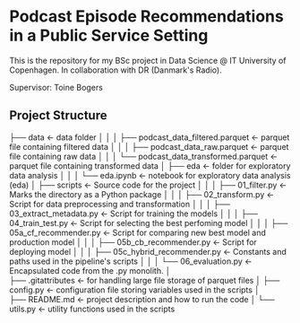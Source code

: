 # Podcast Episode Recommendations in a Public Service Setting
This is the repository for my BSc project in Data Science @ IT University of Copenhagen.
In collaboration with DR (Danmark's Radio). 

Supervisor: Toine Bogers


## Project Structure
├── data                                    <- data folder
│   │
│   ├── podcast_data_filtered.parquet       <- parquet file containing filtered data
│   │
│   ├── podcast_data_raw.parquet            <- parquet file containing raw data
│   │
│   └── podcast_data_transformed.parquet    <- parquet file containing transformed data
│
├── eda                                     <- folder for exploratory data analysis
│   │
│   └── eda.ipynb                           <- notebook for exploratory data analysis (eda)
│
├── scripts                                 <- Source code for the project
│   │
│   ├── 01_filter.py                        <- Marks the directory as a Python package
│   │
│   ├── 02_transform.py                     <- Script for data preprocessing and transformation
│   │
│   ├── 03_extract_metadata.py              <- Script for training the models
│   │
│   ├── 04_train_test.py                    <- Script for selecting the best perfoming model
│   │
│   ├── 05a_cf_recommender.py               <- Script for comparing new best model and production model
│   │
│   ├── 05b_cb_recommender.py               <- Script for deploying model
│   │
│   ├── 05c_hybrid_recommender.py           <- Constants and paths used in the pipeline's scripts
│   │
│   └── 06_evaluation.py                    <- Encapsulated code from the .py monolith.
│  
├── .gitattributes                          <- for handling large file storage of parquet files
│
├── config.py                               <- configuration file storing variables used in the scripts
│  
├── README.md                               <- project description and how to run the code
│
└── utils.py                                <- utility functions used in the scripts